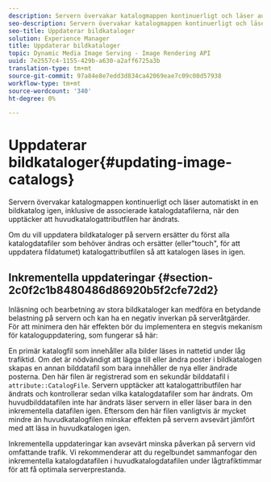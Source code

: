 ```yaml
---
description: Servern övervakar katalogmappen kontinuerligt och läser automatiskt in en bildkatalog igen, inklusive de associerade katalogdatafilerna, när den upptäcker att huvudkatalogattributfilen har ändrats.
seo-description: Servern övervakar katalogmappen kontinuerligt och läser automatiskt in en bildkatalog igen, inklusive de associerade katalogdatafilerna, när den upptäcker att huvudkatalogattributfilen har ändrats.
seo-title: Uppdaterar bildkataloger
solution: Experience Manager
title: Uppdaterar bildkataloger
topic: Dynamic Media Image Serving - Image Rendering API
uuid: 7e2557c4-1155-429b-a630-a2aff6725a3b
translation-type: tm+mt
source-git-commit: 97a84e8e7edd3d834ca42069eae7c09c00d57938
workflow-type: tm+mt
source-wordcount: '340'
ht-degree: 0%

---
```



# Uppdaterar bildkataloger{#updating-image-catalogs}

Servern övervakar katalogmappen kontinuerligt och läser automatiskt in en bildkatalog igen, inklusive de associerade katalogdatafilerna, när den upptäcker att huvudkatalogattributfilen har ändrats.

Om du vill uppdatera bildkataloger på servern ersätter du först alla katalogdatafiler som behöver ändras och ersätter (eller&quot;touch&quot;, för att uppdatera fildatumet) katalogattributfilen så att katalogen läses in igen.

## Inkrementella uppdateringar {#section-2c0f2c1b8480486d86920b5f2cfe72d2}

Inläsning och bearbetning av stora bildkataloger kan medföra en betydande belastning på servern och kan ha en negativ inverkan på serveråtgärder. För att minimera den här effekten bör du implementera en stegvis mekanism för kataloguppdatering, som fungerar så här:

En primär katalogfil som innehåller alla bilder läses in nattetid under låg trafiktid. Om det är nödvändigt att lägga till eller ändra poster i bildkatalogen skapas en annan bilddatafil som bara innehåller de nya eller ändrade posterna. Den här filen är registrerad som en sekundär bilddatafil i `attribute::CatalogFile`. Servern upptäcker att katalogattributfilen har ändrats och kontrollerar sedan vilka katalogdatafiler som har ändrats. Om huvudbilddatafilen inte har ändrats läser servern in eller läser bara in den inkrementella datafilen igen. Eftersom den här filen vanligtvis är mycket mindre än huvudkatalogfilen minskar effekten på servern avsevärt jämfört med att läsa in huvudkatalogen igen.

Inkrementella uppdateringar kan avsevärt minska påverkan på servern vid omfattande trafik. Vi rekommenderar att du regelbundet sammanfogar den inkrementella katalogdatafilen i huvudkatalogdatafilen under lågtrafiktimmar för att få optimala serverprestanda.
